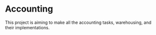 # Accounting 

This project is aiming to make all the accounting tasks, warehousing, and their implementations.


